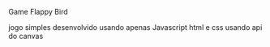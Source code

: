 Game Flappy Bird

jogo simples desenvolvido usando apenas Javascript html e css usando api do canvas

